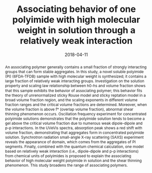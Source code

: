 ---
title: Associating behavior of one polyimide with high molecular weight in solution through a relatively weak interaction
authors:
- Ensong Zhang
- Xuemin Dai
- 朱有亮
- Quan Chen
- Zhaoyan Sun
- Xuepeng Qiu
- Xiangling Ji
date: '2018-04-11'
doi: 10.1016/j.polymer.2018.03.008
publish_types: 期刊文章
publication: Polymer
publication_short: Polymer
abstract: An associating polymer generally contains a small fraction of  strongly interacting groups that can form stable aggregates. In this  study, a novel soluble polyimide (PI) (6FDA-TFDB) sample with high  molecular weight is synthesized; it contains a large fraction of  relatively weak interacting groups. Investigation on the solution  property and scaling law relationship between h0-hs and volume fraction  shows that this sample exhibits the behavior of associating polymer;  this behavior ﬁts the theory of unrenormalized sticky Rouse model and  sticky reptation model in a broad volume fraction region, and the  scaling exponents in different volume fraction ranges and the critical  volume fractions are determined. Moreover, when the volume fraction is  above f* (overlap volume fraction), abnormal shear thinning phenomenon  occurs. Oscillation frequency experiment for concentrated polyimide  solutions demonstrates that the polyimide solution tends to become a gel  above the critical volume fraction due to numerous weak dipole-dipole  and p-p interactions. In the UVeVis spectra, absorption peak shows a red  shift with volume fraction, demonstrating that aggregates form in  concentrated polyimide solution. Synchrotron radiation small-angle X-ray  scattering (SAXS) experiment reveals the appearance of domain, which  comes from the aggregates of PI segments. Finally, combined with the  quantum chemical calculation, one model based on relatively weak  interaction (i.e., dipole-dipole and p-p interactions) from chemical  units of polyimides is proposed to explain the associating behavior of  high molecular weight polyimide in solution and the shear thinning  phenomenon. This study broadens the range of associating polymers.
url_pdf: https://linkinghub.elsevier.com/retrieve/pii/S0032386118302064
---